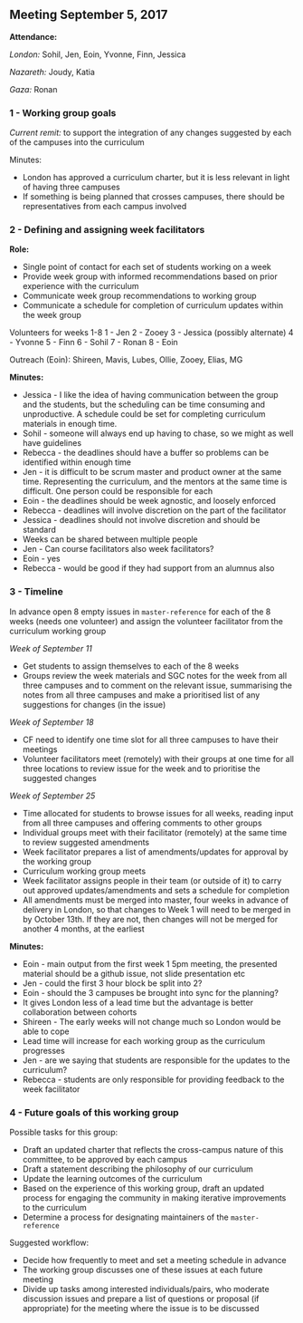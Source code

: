 ## Meeting September 5, 2017

**Attendance:**

_London:_ Sohil, Jen, Eoin, Yvonne, Finn, Jessica

_Nazareth:_ Joudy, Katia

_Gaza:_ Ronan

### 1 - Working group goals

*Current remit:* to support the integration of any changes suggested by each of the campuses into the curriculum

Minutes:
- London has approved a curriculum charter, but it is less relevant in light of having three campuses
- If something is being planned that crosses campuses, there should be representatives from each campus involved

### 2 - Defining and assigning week facilitators

**Role:**
- Single point of contact for each set of students working on a week
- Provide week group with informed recommendations based on prior experience with the curriculum 
- Communicate week group recommendations to working group
- Communicate a schedule for completion of curriculum updates within the week group

Volunteers for weeks 1-8
1 - Jen
2 - Zooey
3 - Jessica (possibly alternate)
4 - Yvonne
5 - Finn
6 - Sohil
7 - Ronan
8 - Eoin

Outreach (Eoin): Shireen, Mavis, Lubes, Ollie, Zooey, Elias, MG

**Minutes:** 
- Jessica - I like the idea of having communication between the group and the students, but the scheduling can be time consuming and unproductive. A schedule could be set for completing curriculum materials in enough time.
- Sohil - someone will always end up having to chase, so we might as well have guidelines
- Rebecca - the deadlines should have a buffer so problems can be identified within enough time
- Jen - it is difficult to be scrum master and product owner at the same time. Representing the curriculum, and the mentors at the same time is difficult. One person could be responsible for each
- Eoin - the deadlines should be week agnostic, and loosely enforced
- Rebecca - deadlines will involve discretion on the part of the facilitator
- Jessica - deadlines should not involve discretion and should be standard
- Weeks can be shared between multiple people
- Jen - Can course facilitators also week facilitators?
- Eoin - yes
- Rebecca - would be good if they had support from an alumnus also


### 3 - Timeline

In advance open 8 empty issues in `master-reference` for each of the 8 weeks (needs one volunteer) and assign the volunteer facilitator from the curriculum working group

_Week of September 11_
- Get students to assign themselves to each of the 8 weeks
- Groups review the week materials and SGC notes for the week from all three campuses and to comment on the relevant issue, summarising the notes from all three campuses and make a prioritised list of any suggestions for changes (in the issue)

_Week of September 18_
- CF need to identify one time slot for all three campuses to have their meetings
- Volunteer facilitators meet (remotely) with their groups at one time for all three locations to review issue for the week and to prioritise the suggested changes

_Week of September 25_ 
- Time allocated for students to browse issues for all weeks, reading input from all three campuses and offering comments to other groups
- Individual groups meet with their facilitator (remotely) at the same time to review suggested amendments
- Week facilitator prepares a list of amendments/updates for approval by the working group
- Curriculum working group meets
- Week facilitator assigns people in their team (or outside of it) to carry out approved updates/amendments and sets a schedule for completion
- All amendments must be merged into master, four weeks in advance of delivery in London, so that changes to Week 1 will need to be merged in by October 13th. If they are not, then changes will not be merged for another 4 months, at the earliest

**Minutes:**
- Eoin - main output from the first week 1 5pm meeting, the presented material should be a github issue, not slide presentation etc
- Jen - could the first 3 hour block be split into 2?
- Eoin - should the 3 campuses be brought into sync for the planning?
- It gives London less of a lead time but the advantage is better collaboration between cohorts
- Shireen - The early weeks will not change much so London would be able to cope
- Lead time will increase for each working group as the curriculum progresses
- Jen - are we saying that students are responsible for the updates to the curriculum?
- Rebecca - students are only responsible for providing feedback to the week facilitator

### 4 - Future goals of this working group

Possible tasks for this group: 
- Draft an updated charter that reflects the cross-campus nature of this committee, to be approved by each campus
- Draft a statement describing the philosophy of our curriculum
- Update the learning outcomes of the curriculum
- Based on the experience of this working group, draft an updated process for engaging the community in making iterative improvements to the curriculum
- Determine a process for designating maintainers of the `master-reference`

Suggested workflow:
- Decide how frequently to meet and set a meeting schedule in advance
- The working group discusses one of these issues at each future meeting
- Divide up tasks among interested individuals/pairs, who moderate discussion issues and prepare a list of questions or proposal (if appropriate) for the meeting where the issue is to be discussed

